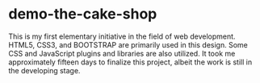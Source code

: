 # demo-the-cake-shop
This is my first elementary initiative in the field of web development. HTML5, CSS3, and BOOTSTRAP are primarily used in this design. Some CSS and JavaScript plugins and libraries are also utilized. It took me approximately fifteen days to finalize this project, albeit the work is still in the developing stage.
